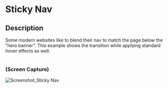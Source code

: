 # Sticky Nav

## Description
Some modern websites like to blend their nav to match the page below the "hero banner". This example shows the transition while applying standard hover effects as well.
<br>
<br>

### (Screen Capture)
![Screenshot_Sticky Nav](./assets/p25_screencap.gif)